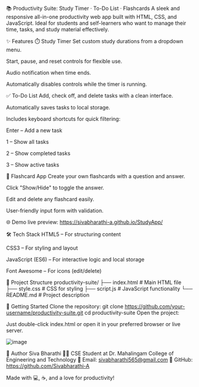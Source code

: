 📚 Productivity Suite: Study Timer · To-Do List · Flashcards
A sleek and responsive all-in-one productivity web app built with HTML, CSS, and JavaScript. Ideal for students and self-learners who want to manage their time, tasks, and study material effectively.

✨ Features
⏱️ Study Timer
Set custom study durations from a dropdown menu.

Start, pause, and reset controls for flexible use.

Audio notification when time ends.

Automatically disables controls while the timer is running.

✅ To-Do List
Add, check off, and delete tasks with a clean interface.

Automatically saves tasks to local storage.

Includes keyboard shortcuts for quick filtering:

Enter – Add a new task

1 – Show all tasks

2 – Show completed tasks

3 – Show active tasks

🧠 Flashcard App
Create your own flashcards with a question and answer.

Click "Show/Hide" to toggle the answer.

Edit and delete any flashcard easily.

User-friendly input form with validation.

🌐 Demo
live preview: https://sivabharathi-a.github.io/StudyApp/

🛠️ Tech Stack
HTML5 – For structuring content

CSS3 – For styling and layout

JavaScript (ES6) – For interactive logic and local storage

Font Awesome – For icons (edit/delete)

📁 Project Structure
productivity-suite/
├── index.html        # Main HTML file
├── style.css         # CSS for styling
├── script.js         # JavaScript functionality
└── README.md         # Project description

🚀 Getting Started
Clone the repository:
git clone https://github.com/your-username/productivity-suite.git
cd productivity-suite
Open the project:

Just double-click index.html or open it in your preferred browser or live server.

![image](https://github.com/user-attachments/assets/0edf910c-3f32-4f72-8454-2c9ae133fa11)

👤 Author
Siva Bharathi
👨‍🎓 CSE Student at Dr. Mahalingam College of Engineering and Technology
📧 Email: sivabharathi565@gmail.com
🔗 GitHub: https://github.com/Sivabharathi-A

Made with 💻, ☕, and a love for productivity!
